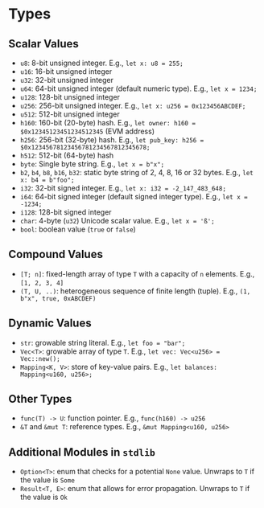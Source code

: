 # Types

## Scalar Values

- `u8`: 8-bit unsigned integer. E.g., `let x: u8 = 255;`
- `u16`: 16-bit unsigned integer
- `u32`: 32-bit unsigned integer
- `u64`: 64-bit unsigned integer (default numeric type). E.g., `let x = 1234;`
- `u128`: 128-bit unsigned integer
- `u256`: 256-bit unsigned integer. E.g., `let x: u256 = 0x123456ABCDEF;`
- `u512`: 512-bit unsigned integer
- `h160`: 160-bit (20-byte) hash. E.g., `let owner: h160 = $0x12345123451234512345` (EVM address)
- `h256`: 256-bit (32-byte) hash. E.g., `let pub_key: h256 = $0x12345678123456781234567812345678;`
- `h512`: 512-bit (64-byte) hash
- `byte`: Single byte string. E.g., `let x = b"x";`
- `b2`, `b4`, `b8`, `b16`, `b32`: static byte string of 2, 4, 8, 16 or 32 bytes. E.g., `let x: b4 = b"foo";`
- `i32`: 32-bit signed integer. E.g., `let x: i32 = -2_147_483_648;`
- `i64`: 64-bit signed integer (default signed integer type). E.g., `let x = -1234;`
- `i128`: 128-bit signed integer
- `char`: 4-byte (`u32`) Unicode scalar value. E.g., `let x = 'ß';`
- `bool`: boolean value (`true` or `false`)

## Compound Values

- `[T; n]`: fixed-length array of type `T` with a capacity of `n` elements. E.g., `[1, 2, 3, 4]`
- `(T, U, ..)`: heterogeneous sequence of finite length (tuple). E.g., `(1, b"x", true, 0xABCDEF)`

## Dynamic Values

- `str`: growable string literal. E.g., `let foo = "bar";`
- `Vec<T>`: growable array of type `T`. E.g., `let vec: Vec<u256> = Vec::new();`
- `Mapping<K, V>`: store of key-value pairs. E.g., `let balances: Mapping<u160, u256>;`

## Other Types

- `func(T) -> U`: function pointer. E.g., `func(h160) -> u256`
- `&T` and `&mut T`: reference types. E.g., `&mut Mapping<u160, u256>`

## Additional Modules in `stdlib`

- `Option<T>`: enum that checks for a potential `None` value. Unwraps to `T` if the value is `Some`
- `Result<T, E>`: enum that allows for error propagation.  Unwraps to `T` if the value is `Ok`
